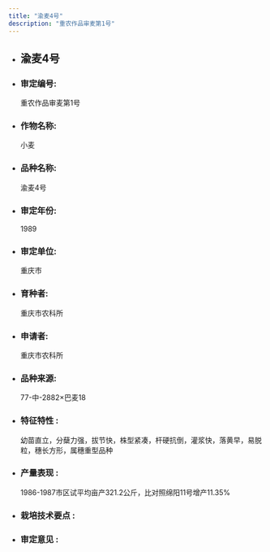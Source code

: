 ```yaml
---
title: "渝麦4号"
description: "重农作品审麦第1号"
---
```

* ## 渝麦4号
* ###  审定编号:  
   重农作品审麦第1号

*  ### 作物名称:  
   小麦

*   ###  品种名称: 
    渝麦4号

*   ### 审定年份: 
    1989

*   ### 审定单位:  
    重庆市

*   ### 育种者:  
    重庆市农科所

*   ### 申请者:  
    重庆市农科所

*   ### 品种来源:  
    77-中-2882×巴麦18

*   ### 特征特性 : 
    幼苗直立，分蘖力强，拔节快，株型紧凑，杆硬抗倒，灌浆快，落黄早，易脱粒，穗长方形，属穗重型品种

*   ### 产量表现 : 
    1986-1987市区试平均亩产321.2公斤，比对照绵阳11号增产11.35%

*   ### 栽培技术要点 : 
    

*   ### 审定意见 : 
    
